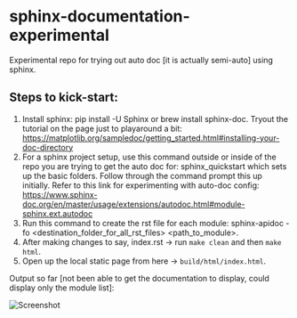 # sphinx-documentation-experimental
Experimental repo for trying out auto doc [it is actually semi-auto] using sphinx. 

## Steps to kick-start:

1. Install sphinx: pip install -U Sphinx or  brew install sphinx-doc.
    Tryout the tutorial on the page just to playaround a bit: https://matplotlib.org/sampledoc/getting_started.html#installing-your-doc-directory
2. For a sphinx project setup, use this command outside or inside of the repo you are trying to get the auto doc for: sphinx_quickstart which sets up the basic folders. Follow through the command prompt this up initially.
    Refer to this link for experimenting with auto-doc config: https://www.sphinx-doc.org/en/master/usage/extensions/autodoc.html#module-sphinx.ext.autodoc
3. Run this command to create the rst file for each module: sphinx-apidoc -fo <destination_folder_for_all_rst_files> <path_to_module>. 
4. After making changes to say, index.rst -> run `make clean` and then `make html`.
5. Open up the local static page from here -> `build/html/index.html`.

Output so far [not been able to get the documentation to display, could display only the module list]:

![Screenshot](https://fiscalnote.slack.com/archives/DGEHL7X18/p1605817725005400)
